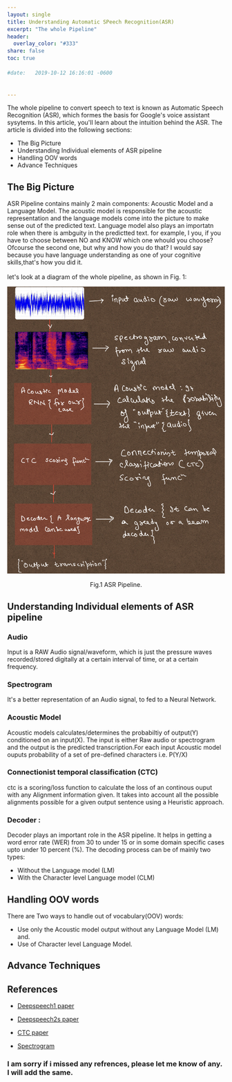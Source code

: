 ```yaml
---
layout: single
title: Understanding Automatic SPeech Recognition(ASR) 
excerpt: "The whole Pipeline"
header:
  overlay_color: "#333"
share: false
toc: true

#date:   2019-10-12 16:16:01 -0600


---
```



 The whole pipeline to convert speech to text is known as Automatic Speech Recognition (ASR), which formes the basis for Google's voice assistant sysytems. In this article, you'll learn about the intuition behind the ASR. The article is divided into the following sections:

+ The Big Picture 
+ Understanding Individual elements of ASR pipeline
+ Handling OOV words
+ Advance Techniques

## The Big Picture
ASR Pipeline contains mainly 2 main components: Acoustic Model and a Language Model. The acoustic model is responsible for the acoustic representation and the language models come into the picture to make sense out of the predicted text. Language model also plays an importatn role when there is ambguity in the predictted text. for example, I <blank> you, if you have to choose between NO and KNOW which one whould you choose?
Ofcourse the second one, but why and how you do that? I would say because you have language understanding as one of your cognitive skills,that's how you  did it.  <br /> 
<br />
let's look at a diagram of the whole pipeline, as shown in Fig. 1:
<p align='center'>
<img src="/assets/images/asr/asr_pipeline.png">
<figcaption align='center'>Fig.1 ASR Pipeline.</figcaption>
</p>

<!-- <iframe src="/assets/images/asr/m.pdf" width="800" height="500"> -->


## Understanding Individual elements of ASR pipeline 
<!-- 
+ Find the probabilities of going from one web page to another (respresented using probability transition matrix)
+ Apply the page rank algorithm our the web page until it converges.
 -->
### Audio
Input is a RAW Audio signal/waveform, which is just the pressure waves recorded/stored digitally at a certain interval of time, or at a certain frequency. 
### Spectrogram 
It's a better representation of an Audio signal, to fed to a Neural Network.
### Acoustic Model 
Acoustic models calculates/determines the probabiltiy of output(Y) conditioned on an input(X). The input is either Raw audio or spectrogram and the output is the predicted transcription.For each input Acoustic model ouputs probability of a set of pre-defined characters i.e. P(Y/X) 
### Connectionist temporal classification (CTC) 
ctc is a scoring/loss function to calculate the loss of an continous ouput with any Alignment information given. It takes into account all the possible alignments possible for a given output sentence using a Heuristic approach.
### Decoder :
Decoder plays an important role in the ASR pipeline. It helps in getting a word error rate (WER) from 30 to under 15 or in some domain specific cases upto under 10 percent (%). The decoding process can be of mainly two types:
+ Without the Language model (LM)
+ With the Character level Language model (CLM)



## Handling OOV words
There are Two ways to handle out of vocabulary(OOV) words:
+ Use only the Acoustic model output without any Language Model (LM) and.
+ Use of Character level Language Model.

## Advance Techniques

## References
+ [Deepspeech1 paper](https://arxiv.org/pdf/1412.5567.pdf)

+ [Deepspeech2s paper](https://arxiv.org/pdf/1512.02595.pdf)

+ [CTC paper](https://www.cs.toronto.edu/~graves/icml_2006.pdf)

+ [Spectrogram](https://en.wikipedia.org/wiki/Spectrogram)

### I am sorry if i missed any refrences, please let me know of any. I will add the same.